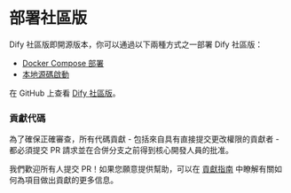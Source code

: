 # 部署社區版

Dify 社區版即開源版本，你可以通過以下兩種方式之一部署 Dify 社區版：

* [Docker Compose 部署](https://docs.dify.ai/v/zh-hans/getting-started/install-self-hosted/docker-compose)
* [本地源碼啟動](https://docs.dify.ai/v/zh-hans/getting-started/install-self-hosted/local-source-code)

在 GitHub 上查看 [Dify 社區版](https://github.com/langgenius/dify)。

### 貢獻代碼

為了確保正確審查，所有代碼貢獻 - 包括來自具有直接提交更改權限的貢獻者 - 都必須提交 PR 請求並在合併分支之前得到核心開發人員的批准。

我們歡迎所有人提交 PR！如果您願意提供幫助，可以在 [貢獻指南](https://github.com/langgenius/dify/blob/main/CONTRIBUTING_CN.md) 中瞭解有關如何為項目做出貢獻的更多信息。

